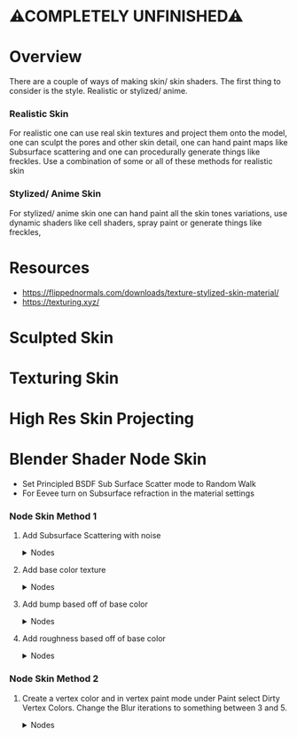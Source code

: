 # ⚠COMPLETELY UNFINISHED⚠

# Overview
There are a couple of ways of making skin/ skin shaders. The first thing to consider is the style. Realistic or stylized/ anime.

### Realistic Skin
For realistic one can use real skin textures and project them onto the model, one can sculpt the pores and other skin detail, one can hand paint maps like Subsurface scattering and one can procedurally generate things like freckles. Use a combination of some or all of these methods for realistic skin

### Stylized/ Anime Skin
For stylized/ anime skin one can hand paint all the skin tones variations, use dynamic shaders like cell shaders, spray paint or generate things like freckles, 



# Resources
- https://flippednormals.com/downloads/texture-stylized-skin-material/
- https://texturing.xyz/

# Sculpted Skin


# Texturing Skin

# High Res Skin Projecting

# Blender Shader Node Skin
- Set Principled BSDF Sub Surface Scatter mode to Random Walk
- For Eevee turn on Subsurface refraction in the material settings

### Node Skin Method 1
1. Add Subsurface Scattering with noise
    <details>
    <summary>Nodes</summary>

    <img src="https://i.imgur.com/MCz7Yg6.png">
    </details>
2. Add base color texture
    <details>
    <summary>Nodes</summary>

    <img src="https://i.imgur.com/xHPRf4i.png">
    </details>
3. Add bump based off of base color
    <details>
    <summary>Nodes</summary>

    <img src="https://i.imgur.com/qdMmztX.png">
    </details>

4. Add roughness based off of base color
    <details>
    <summary>Nodes</summary>

    <img src="https://i.imgur.com/lYOiAm7.png">
    </details>

### Node Skin Method 2
1. Create a vertex color and in vertex paint mode under Paint select Dirty Vertex Colors. Change the Blur iterations to something between 3 and 5.
    <details>
    <summary>Nodes</summary>

    <img src="https://i.imgur.com/G23Q9AQ.png">
    </details>
